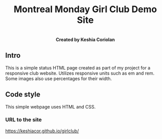 <div align="center">
  <h1> Montreal Monday Girl Club Demo Site </h1>
  <br>
  <strong>Created by Keshia Coriolan</strong>
</div>

## Intro

This is a simple status HTML page created as part of my project for a responsive club website. Utilizes responsive units such as em and rem.
Some images also use percentages for their width.

## Code style

This simple webpage uses HTML and CSS.

### URL to the site

https://keshiacor.github.io/girlclub/
